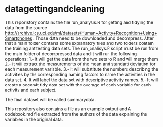 datagettingandcleaning
======================
This reporistory contains the file run_analysis.R for getting and tidying the data from the source http://archive.ics.uci.edu/ml/datasets/Human+Activity+Recognition+Using+Smartphones . 
Those data need to be downloaded and decompress.
After that a main folder contains some explanatory files and two folders contain the training ant testing data sets.
The run_analisys.R script must be run from the main folder of decompressed data and it will run the following operations:
1.- It will get the data from the two sets to R and will merge them
2.- It will extract the measurements of the mean and standard deviation for each measurement variable.
3.- It will substitute the numbers describing the activities by the corresponding naming factors to name the activities in the data set.
4. It will label the data set with descriptive activity names. 
5.- It will create a secondt tidy data set with the average of each variable for each activity and each subject.

The final dataset will be called summarydata.

This repository also contains a file as an example output and
A codebook.md file extracted from the authors of the data explaining the variables in the original data.
